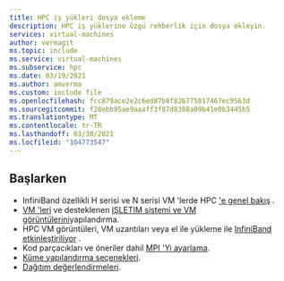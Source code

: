 ```yaml
---
title: HPC iş yükleri dosya ekleme
description: HPC iş yüklerine özgü rehberlik için dosya ekleyin.
services: virtual-machines
author: vermagit
ms.topic: include
ms.service: virtual-machines
ms.subservice: hpc
ms.date: 03/19/2021
ms.author: amverma
ms.custom: include file
ms.openlocfilehash: fcc879ace2e2c6ed87b8f826775817467ec9563d
ms.sourcegitcommit: f28ebb95ae9aaaff3f87d8388a09b41e0b3445b5
ms.translationtype: MT
ms.contentlocale: tr-TR
ms.lasthandoff: 03/30/2021
ms.locfileid: "104773547"
---
```

## <a name="get-started"></a>Başlarken

- InfiniBand özellikli H serisi ve N serisi VM 'lerde HPC ['e genel bakış](../overview.md) .
- [VM 'leri](../configure.md) ve desteklenen [IŞLETIM sistemi ve VM görüntülerini](../configure.md#vm-images)yapılandırma.
- HPC VM görüntüleri, VM uzantıları veya el ile yükleme ile [InfiniBand etkinleştiriliyor](../enable-infiniband.md) .
- Kod parçacıkları ve öneriler dahil [MPI 'Yi ayarlama](../setup-mpi.md).
- [Küme yapılandırma seçenekleri](../../../sizes-hpc.md#cluster-configuration-options).
- [Dağıtım değerlendirmeleri](../../../sizes-hpc.md#deployment-considerations).
